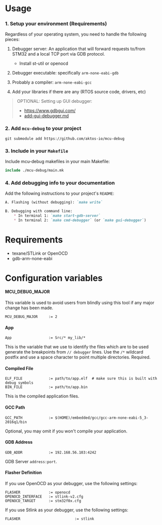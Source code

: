 
# Usage

### 1. Setup your environment (Requirements)

Regardless of your operating system, you need to handle the following pieces:

1. Debugger server:
   An application that will forward requests to/from STM32 and a local TCP port via GDB protocol.

    * Install st-util or openocd

2. Debugger executable: specifically `arm-none-eabi-gdb`
3. Probably a compiler: `arm-none-eabi-gcc`
4. Add your libraries if there are any (RTOS source code, drivers, etc)

> OPTIONAL: Setting up GUI debugger: 
>    * https://www.gdbgui.com/
>    * [add-gui-debugger.md](./add-gui-debugger.md)


### 2. Add `mcu-debug` to your project

```
git submodule add https://github.com/aktos-io/mcu-debug
```

### 3. Include in your `Makefile`

Include mcu-debug makefiles in your main Makefile:

```mk
include ./mcu-debug/main.mk
```

### 4. Add debugging info to your documentation

Add the following instructions to your project's `README`:

```md
A. Flashing (without debugging): `make write`

B. Debugging with command line:
    * In terminal 1: `make start-gdb-server`
    * In terminal 2: `make cmd-debugger` (or `make gui-debugger`)
```

# Requirements 

* texane/STLink or OpenOCD
* gdb-arm-none-eabi

# Configuration variables

#### MCU_DEBUG_MAJOR

This variable is used to avoid users from blindly using this tool if any major change has been made. 

```
MCU_DEBUG_MAJOR 	:= 2
```

#### App
```
App                 := Src/* my_lib/*
```
This is the variable that we use to identify the files which are to be used generate the breakpoints from `// debugger` lines. Use the `/*` wildcard postfix and use a space character to point multiple directories. Required.

#### Compiled File
```
ELF_FILE            := path/to/app.elf  # make sure this is built with debug symbols
BIN_FILE 			:= path/to/app.bin
```
This is the compiled application files.

#### GCC Path
```
GCC_PATH            := $(HOME)/embedded/gcc/gcc-arm-none-eabi-5_3-2016q1/bin
```
Optional, you may omit if you won't compile your application. 

#### GDB Address
```
GDB_ADDR            := 192.168.56.103:4242
```
GDB Server `address:port`.

#### Flasher Definition
If you use OpenOCD as your debugger, use the following settings:
```
FLASHER             := openocd
OPENOCD_INTERFACE   := stlink-v2.cfg
OPENOCD_TARGET      := stm32f0x.cfg
```

If you use Stlink as your debugger, use the following settings:
```
FLASHER							:= stlink
```
